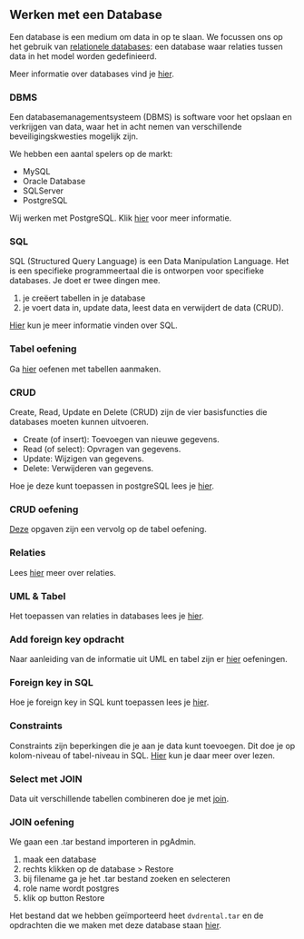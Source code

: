 ## Werken met een Database

Een database is een medium om data in op te slaan. We focussen ons op het gebruik van <u>relationele databases</u>: een database waar relaties tussen data in het model worden gedefinieerd.

Meer informatie over databases vind je [hier](database.md). 

### DBMS

Een databasemanagementsysteem (DBMS) is software voor het opslaan en verkrijgen van data, waar het in acht nemen van verschillende beveiligingskwesties mogelijk zijn.

We hebben een aantal spelers op de markt:
- MySQL
- Oracle Database
- SQLServer
- PostgreSQL

Wij werken met PostgreSQL. Klik [hier](postgresql.md) voor meer informatie.

### SQL

SQL (Structured Query Language) is een Data Manipulation Language. Het is een specifieke programmeertaal die is ontworpen voor specifieke databases. Je doet er twee dingen mee.
1. je creëert tabellen in je database 
2. je voert data in, update data, leest data en verwijdert de data (CRUD).

[Hier](sql.md) kun je meer informatie vinden over SQL.

### Tabel oefening

Ga [hier](create_opdracht.md) oefenen met tabellen aanmaken.

### CRUD

Create, Read, Update en Delete (CRUD) zijn de vier basisfuncties die databases moeten kunnen uitvoeren.

- Create (of insert): Toevoegen van nieuwe gegevens.
- Read (of select): Opvragen van gegevens.
- Update: Wijzigen van gegevens.
- Delete: Verwijderen van gegevens.

Hoe je deze kunt toepassen in postgreSQL lees je [hier](crud.md).

### CRUD oefening

[Deze](crud_opdracht.md) opgaven zijn een vervolg op de tabel oefening.

### Relaties

Lees [hier](relaties.md) meer over relaties.

### UML & Tabel

Het toepassen van relaties in databases lees je [hier](uml_tabel.md).

### Add foreign key opdracht

Naar aanleiding van de informatie uit UML en tabel zijn er [hier](fk_opdracht.md) oefeningen.

### Foreign key in SQL

Hoe je foreign key in SQL kunt toepassen lees je [hier](foreign_key.md).

### Constraints

Constraints zijn beperkingen die je aan je data kunt toevoegen. Dit
doe je op kolom-niveau of tabel-niveau in SQL. [Hier](constraints.md) kun je daar meer over lezen.

### Select met JOIN

Data uit verschillende tabellen combineren doe je met [join](join.md).

### JOIN oefening

We gaan een .tar bestand importeren in pgAdmin.

1. maak een database
2. rechts klikken op de database > Restore
3. bij filename ga je het .tar bestand zoeken en selecteren
4. role name wordt postgres
5. klik op button Restore

Het bestand dat we hebben geïmporteerd heet `dvdrental.tar` en de opdrachten die we maken met deze database staan [hier](join_opdracht.md).
